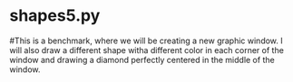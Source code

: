 # shapes5.py
#This is a benchmark, where we will be creating a new graphic window. I will also draw a different shape witha different color in each corner of the window and drawing a diamond perfectly centered in the middle of the window.